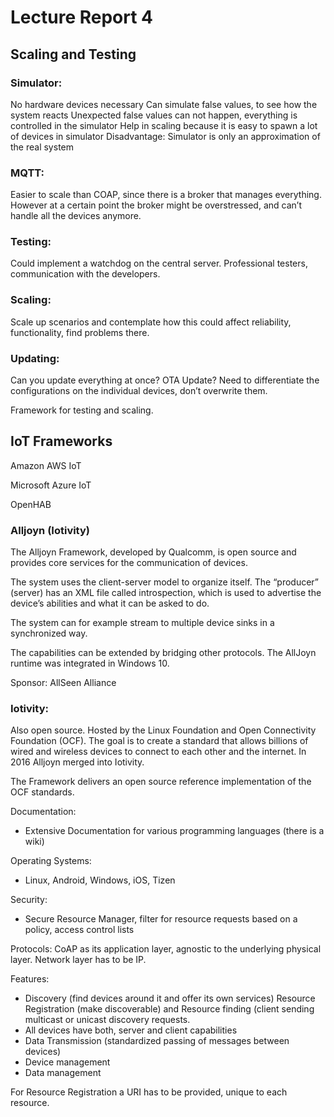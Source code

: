 # Lecture Report 4

## Scaling and Testing

### Simulator:
No hardware devices necessary
Can simulate false values, to see how the system reacts
Unexpected false values can not happen, everything is controlled in the simulator
Help in scaling because it is easy to spawn a lot of devices in simulator
Disadvantage: Simulator is only an approximation of the real system

### MQTT:
Easier to scale than COAP, since there is a broker that manages everything. However at a certain point the broker might be overstressed, and can’t handle all the devices anymore.

### Testing:
Could implement a watchdog on the central server.
Professional testers, communication with the developers.

### Scaling:
Scale up scenarios and contemplate how this could affect reliability, functionality, find problems there.

### Updating:
Can you update everything at once? OTA Update? Need to differentiate the configurations on the individual devices, don’t overwrite them.

Framework for testing and scaling.


## IoT Frameworks

Amazon AWS IoT

Microsoft Azure IoT

OpenHAB

### Alljoyn (Iotivity)

The Alljoyn Framework, developed by Qualcomm, is open source and provides core services for the communication of devices.

The system uses the client-server model to organize itself. 
The “producer” (server) has an XML file called introspection, which is used to advertise the device’s abilities and what it can be asked to do.

The system can for example stream to multiple device sinks in a synchronized way.

The capabilities can be extended by bridging other protocols. The AllJoyn runtime was integrated in Windows 10.

Sponsor: AllSeen Alliance

### Iotivity:

Also open source. Hosted by the Linux Foundation and Open Connectivity Foundation (OCF). The goal is to create a standard that allows billions of wired and wireless devices to connect to each other and the internet. In 2016 Alljoyn merged into Iotivity. 

The Framework delivers an open source reference implementation of the OCF standards.

Documentation:
- Extensive Documentation for various programming languages (there is a wiki)

Operating Systems:
- Linux, Android, Windows, iOS, Tizen

Security:
- Secure Resource Manager, filter for resource requests based on a policy, access control lists

Protocols: CoAP as its application layer, agnostic to the underlying physical layer. Network layer has to be IP.

Features: 
- Discovery (find devices around it and offer its own services)
	Resource Registration (make discoverable) and Resource finding (client sending multicast or unicast 	discovery requests.
- All devices have both, server and client capabilities
- Data Transmission (standardized passing of messages between devices)
- Device management
- Data management

For Resource Registration a URI has to be provided, unique to each resource.
